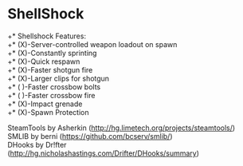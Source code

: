 ShellShock  
==========  
  
+* Shellshock Features:  
+* (X)-Server-controlled weapon loadout on spawn  
+* (X)-Constantly sprinting  
+* (X)-Quick respawn  
+* (X)-Faster shotgun fire  
+* (X)-Larger clips for shotgun  
+* ( )-Faster crossbow bolts  
+* ( )-Faster crossbow fire  
+* (X)-Impact grenade  
+* (X)-Spawn Protection  
  
SteamTools by Asherkin (http://hg.limetech.org/projects/steamtools/)  
SMLIB by berni (https://github.com/bcserv/smlib/)  
DHooks by Dr!fter (http://hg.nicholashastings.com/Drifter/DHooks/summary)  
